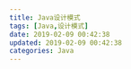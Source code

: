 ```yaml
---
title: Java设计模式
tags: [Java,设计模式]
date: 2019-02-09 00:42:38
updated: 2019-02-09 00:42:38
categories: Java
---
```

